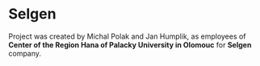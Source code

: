 # Selgen
Project was created by Michal Polak and Jan Humplik, as employees of **Center of the Region Hana of Palacky University in Olomouc** for **Selgen** company.
